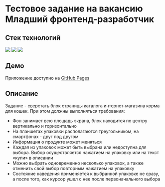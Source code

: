 # Тестовое задание на вакансию Младший фронтенд-разработчик

## Стек технологий
![](https://img.shields.io/badge/HTML5-E34F26?style=for-the-badge&logo=html5&logoColor=white)
![](https://img.shields.io/badge/CSS3-1572B6?style=for-the-badge&logo=css3&logoColor=white)
![](https://img.shields.io/badge/React-20232A?style=for-the-badge&logo=react&logoColor=61DAFB)

## Демо
Приложение доступно на [GitHub Pages](https://ivkrylova.github.io/test-level2/)

## Описание
Задание - сверстать блок страницы каталога интернет-магазина корма для кошек. При этом должны выполняться требования:
* Фон занимает всю площадь экрана, блок находится по центру вертикально и горизонтально
* На планшетах упаковки располагаются треугольником, на смартфонах - друг под другом
* Информация о продукте может меняться
* Каждая из упаковок может быть выбрана или недоступна для выбора. Выбор
осуществляется нажатием на упаковку или на текст «купи» в описании
* Можно выбрать одновременно несколько упаковок, а также отменить свой
выбор повторным нажатием на упаковку
* Состояние наведения применяется к выбранной упаковке не сразу, а после того, как курсор ушел с нее после первоначального выбора
